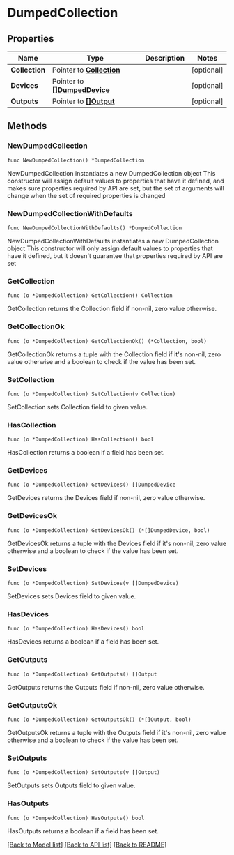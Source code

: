 # DumpedCollection

## Properties

Name | Type | Description | Notes
------------ | ------------- | ------------- | -------------
**Collection** | Pointer to [**Collection**](Collection.md) |  | [optional] 
**Devices** | Pointer to [**[]DumpedDevice**](DumpedDevice.md) |  | [optional] 
**Outputs** | Pointer to [**[]Output**](Output.md) |  | [optional] 

## Methods

### NewDumpedCollection

`func NewDumpedCollection() *DumpedCollection`

NewDumpedCollection instantiates a new DumpedCollection object
This constructor will assign default values to properties that have it defined,
and makes sure properties required by API are set, but the set of arguments
will change when the set of required properties is changed

### NewDumpedCollectionWithDefaults

`func NewDumpedCollectionWithDefaults() *DumpedCollection`

NewDumpedCollectionWithDefaults instantiates a new DumpedCollection object
This constructor will only assign default values to properties that have it defined,
but it doesn't guarantee that properties required by API are set

### GetCollection

`func (o *DumpedCollection) GetCollection() Collection`

GetCollection returns the Collection field if non-nil, zero value otherwise.

### GetCollectionOk

`func (o *DumpedCollection) GetCollectionOk() (*Collection, bool)`

GetCollectionOk returns a tuple with the Collection field if it's non-nil, zero value otherwise
and a boolean to check if the value has been set.

### SetCollection

`func (o *DumpedCollection) SetCollection(v Collection)`

SetCollection sets Collection field to given value.

### HasCollection

`func (o *DumpedCollection) HasCollection() bool`

HasCollection returns a boolean if a field has been set.

### GetDevices

`func (o *DumpedCollection) GetDevices() []DumpedDevice`

GetDevices returns the Devices field if non-nil, zero value otherwise.

### GetDevicesOk

`func (o *DumpedCollection) GetDevicesOk() (*[]DumpedDevice, bool)`

GetDevicesOk returns a tuple with the Devices field if it's non-nil, zero value otherwise
and a boolean to check if the value has been set.

### SetDevices

`func (o *DumpedCollection) SetDevices(v []DumpedDevice)`

SetDevices sets Devices field to given value.

### HasDevices

`func (o *DumpedCollection) HasDevices() bool`

HasDevices returns a boolean if a field has been set.

### GetOutputs

`func (o *DumpedCollection) GetOutputs() []Output`

GetOutputs returns the Outputs field if non-nil, zero value otherwise.

### GetOutputsOk

`func (o *DumpedCollection) GetOutputsOk() (*[]Output, bool)`

GetOutputsOk returns a tuple with the Outputs field if it's non-nil, zero value otherwise
and a boolean to check if the value has been set.

### SetOutputs

`func (o *DumpedCollection) SetOutputs(v []Output)`

SetOutputs sets Outputs field to given value.

### HasOutputs

`func (o *DumpedCollection) HasOutputs() bool`

HasOutputs returns a boolean if a field has been set.


[[Back to Model list]](../README.md#documentation-for-models) [[Back to API list]](../README.md#documentation-for-api-endpoints) [[Back to README]](../README.md)


